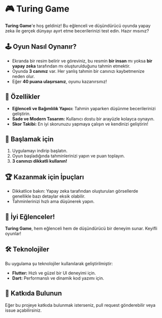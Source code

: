 
# 🎮 Turing Game  

**Turing Game**'e hoş geldiniz! Bu eğlenceli ve düşündürücü oyunda yapay zeka ile gerçek dünyayı ayırt etme becerilerinizi test edin. Hazır mısınız?  

## 🕹️ Oyun Nasıl Oynanır?  
- Ekranda bir resim belirir ve göreviniz, bu resmin **bir insan** mı yoksa **bir yapay zeka** tarafından mı oluşturulduğunu tahmin etmektir.  
- Oyunda **3 canınız** var. Her yanlış tahmin bir canınızı kaybetmenize neden olur.  
- Eğer **40 puana ulaşırsanız**, oyunu kazanırsınız!  

## 🌟 Özellikler  
- **Eğlenceli ve Bağımlılık Yapıcı:** Tahmin yaparken düşünme becerilerinizi geliştirin.  
- **Sade ve Modern Tasarım:** Kullanıcı dostu bir arayüzle kolayca oynayın.  
- **Skor Takibi:** En iyi skorunuzu yapmaya çalışın ve kendinizi geliştirin!  

## 🚀 Başlamak için  
1. Uygulamayı indirip başlatın.  
2. Oyun başladığında tahminlerinizi yapın ve puan toplayın.  
3. **3 canınızı dikkatli kullanın!**  

## 🏆 Kazanmak için İpuçları  
- Dikkatlice bakın: Yapay zeka tarafından oluşturulan görsellerde genellikle bazı detaylar eksik olabilir.  
- Tahminlerinizi hızlı ama düşünerek yapın.  

## 🎉 İyi Eğlenceler!  
**Turing Game**, hem eğlenceli hem de düşündürücü bir deneyim sunar. Keyifli oyunlar!  

## 🛠️ Teknolojiler  
Bu uygulama şu teknolojiler kullanılarak geliştirilmiştir:  
- **Flutter:** Hızlı ve güzel bir UI deneyimi için.  
- **Dart:** Performanslı ve dinamik kod yazımı için.  

## 🤝 Katkıda Bulunun  
Eğer bu projeye katkıda bulunmak isterseniz, pull request gönderebilir veya issue açabilirsiniz.  

